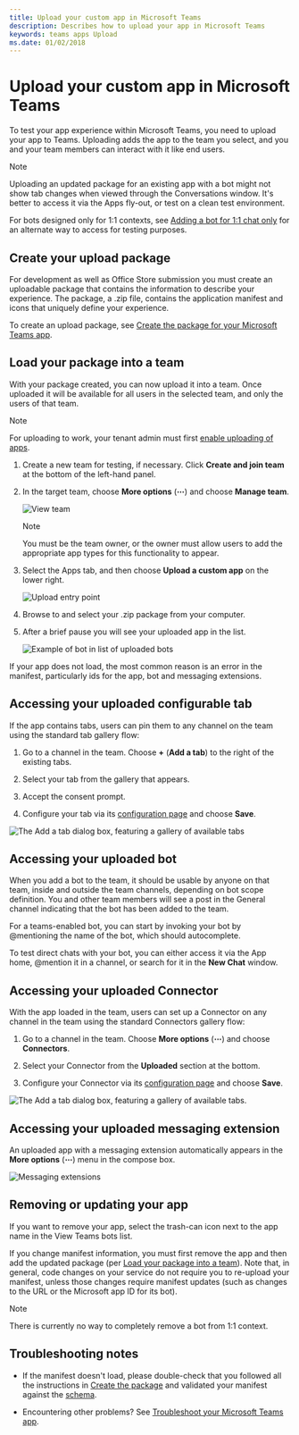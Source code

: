 ```yaml
---
title: Upload your custom app in Microsoft Teams
description: Describes how to upload your app in Microsoft Teams
keywords: teams apps Upload
ms.date: 01/02/2018
---
```


# Upload your custom app in Microsoft Teams

To test your app experience within Microsoft Teams, you need to upload your app to Teams. Uploading adds the app to the team you select, and you and your team members can interact with it like end users.

> [!NOTE]
> Uploading an updated package for an existing app with a bot might not show tab changes when viewed through the Conversations window. It's better to access it via the Apps fly-out, or test on a clean test environment.

For bots designed only for 1:1 contexts, see [Adding a bot for 1:1 chat only](~/concepts/bots/bots-test#adding-a-bot-for-11-chat-only) for an alternate way to access for testing purposes.

## Create your upload package

For development as well as Office Store submission you must create an uploadable package that contains the information to describe your experience. The package, a .zip file, contains the application manifest and icons that uniquely define your experience.

To create an upload package, see [Create the package for your Microsoft Teams app](~/publishing/apps-package).

## Load your package into a team

With your package created, you can now upload it into a team. Once uploaded it will be available for all users in the selected team, and only the users of that team.

> [!NOTE]
> For uploading to work, your tenant admin must first [enable uploading of apps](/microsoftteams/admin-settings).

1. Create a new team for testing, if necessary. Click **Create and join team** at the bottom of the left-hand panel.

2. In the target team, choose **More options** (**&#8943;**) and choose **Manage team**.

   ![View team](~/assets/images/ManageTeam.png)

   > [!NOTE]
   > You must be the team owner, or the owner must allow users to add the appropriate app types for this functionality to appear.

3. Select the Apps tab, and then choose **Upload a custom app** on the lower right.

   ![Upload entry point](~/assets/images/uploadACustomApp.png)

4. Browse to and select your .zip package from your computer.

5. After a brief pause you will see your uploaded app in the list.

   ![Example of bot in list of uploaded bots](~/assets/images/botinlist.jpg)

If your app does not load, the most common reason is an error in the manifest, particularly ids for the app, bot and messaging extensions.

## Accessing your uploaded configurable tab

If the app contains tabs, users can pin them to any channel on the team using the standard tab gallery flow:

1. Go to a channel in the team. Choose **+** (**Add a tab**) to the right of the existing tabs.

2. Select your tab from the gallery that appears.

3. Accept the consent prompt.

4. Configure your tab via its [configuration page](~/concepts/tabs/tabs-configuration) and choose **Save**. 

  ![The Add a tab dialog box, featuring a gallery of available tabs](~/assets/images/tab_gallery.png)

## Accessing your uploaded bot

When you add a bot to the team, it should be usable by anyone on that team, inside and outside the team channels, depending on bot scope definition. You and other team members will see a post in the General channel indicating that the bot has been added to the team.

For a teams-enabled bot, you can start by invoking your bot by @mentioning the name of the bot, which should autocomplete.

To test direct chats with your bot, you can either access it via the App home, @mention it in a channel, or search for it in the **New Chat** window.

## Accessing your uploaded Connector

With the app loaded in the team, users can set up a Connector on any channel in the team using the standard Connectors gallery flow:

1. Go to a channel in the team. Choose **More options** (**&#8943;**) and choose **Connectors**.

2. Select your Connector from the **Uploaded** section at the bottom.

3. Configure your Connector via its [configuration page](~/concepts/connectors) and choose **Save**. 

  ![The Add a tab dialog box, featuring a gallery of available tabs.](~/assets/images/connector_gallery.png)

## Accessing your uploaded messaging extension

An uploaded app with a messaging extension automatically appears in the **More options** (**&#8943;**) menu in the compose box.

![Messaging extensions](~/assets/images/compose-extensions/cesampleapp.png)

## Removing or updating your app

If you want to remove your app, select the trash-can icon next to the app name in the View Teams bots list.

If you change manifest information, you must first remove the app and then add the updated package (per [Load your package into a team](#load-your-package-into-a-team)). Note that, in general, code changes on your service do not require you to re-upload your manifest, unless those changes require manifest updates (such as changes to the URL or the Microsoft app ID for its bot). 

> [!NOTE]
> There is currently no way to completely remove a bot from 1:1 context.

## Troubleshooting notes

* If the manifest doesn't load, please double-check that you followed all the instructions in [Create the package](~/publishing/apps-package) and validated your manifest against the [schema](~/resources/schema/manifest-schema).

* Encountering other problems? See [Troubleshoot your Microsoft Teams app](~/troubleshoot/troubleshoot).
